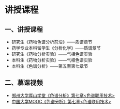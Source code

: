 # 讲授课程

## 一、讲授课程

- 研究生《药物色谱分析前沿》——质谱章节
- 药学专业本科留学生《分析化学》——质谱章节
- 研究生《药物分析实验》——气相色谱实验
- 本科生《药物分析实验》——气相色谱实验
- 本科生《色谱分析》——第五至第七章节

## 二、慕课视频

- [郑州大学厚山学堂《色谱分析》第七章<色谱联用技术>](http://mooc1.mooc.zzu.edu.cn/course/212078929.html)
- [中国大学MOOC《色谱分析》第七章<色谱联用技术>](https://www.icourse163.org/spoc/course/ZZU-1461257167)

